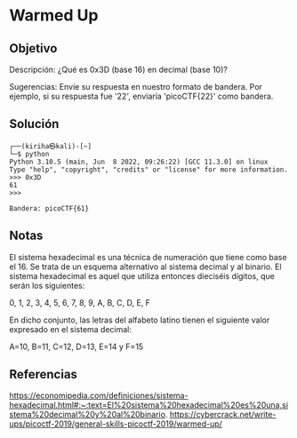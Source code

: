 # Warmed Up

## Objetivo 
Descripción:
¿Qué es 0x3D (base 16) en decimal (base 10)?

Sugerencias:
Envíe su respuesta en nuestro formato de bandera. Por ejemplo, si su respuesta fue '22', enviaría 'picoCTF{22}' como bandera.


## Solución 
``` shell
┌──(kiriha㉿kali)-[~]
└─$ python                
Python 3.10.5 (main, Jun  8 2022, 09:26:22) [GCC 11.3.0] on linux
Type "help", "copyright", "credits" or "license" for more information.
>>> 0x3D
61
>>>

Bandera: picoCTF{61}
```

## Notas
El sistema hexadecimal es una técnica de numeración que tiene como base el 16. Se trata de un esquema alternativo al sistema decimal y al binario. El sistema hexadecimal es aquel que utiliza entonces dieciséis dígitos, que serán los siguientes:

0, 1, 2, 3, 4, 5, 6, 7, 8, 9, A, B, C, D, E, F

En dicho conjunto, las letras del alfabeto latino tienen el siguiente valor expresado en el sistema decimal:

A=10, B=11, C=12, D=13, E=14 y F=15

## Referencias
https://economipedia.com/definiciones/sistema-hexadecimal.html#:~:text=El%20sistema%20hexadecimal%20es%20una,sistema%20decimal%20y%20al%20binario.
https://cybercrack.net/write-ups/picoctf-2019/general-skills-picoctf-2019/warmed-up/

